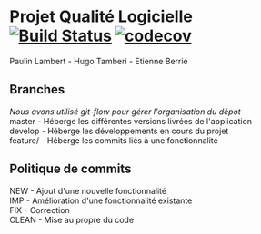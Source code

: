 # Projet Qualité Logicielle [![Build Status](https://travis-ci.com/EtienneBrx/qualite-log-API.svg?branch=master)](https://travis-ci.com/EtienneBrx/qualite-log-API)  [![codecov](https://codecov.io/gh/EtienneBrx/qualite-log-API/branch/master/graph/badge.svg)](https://codecov.io/gh/EtienneBrx/qualite-log-API)
Paulin Lambert - Hugo Tamberi - Etienne Berrié

## Branches
*Nous avons utilisé git-flow pour gérer l'organisation du dépot*  
master - Héberge les différentes versions livrées de l'application  
develop - Héberge les développements en cours du projet  
feature/<nom-de-feature> - Héberge les commits liés à une fonctionnalité  

## Politique de commits
NEW - Ajout d'une nouvelle fonctionnalité  
IMP - Amélioration d'une fonctionnalité existante  
FIX - Correction  
CLEAN - Mise au propre du code  